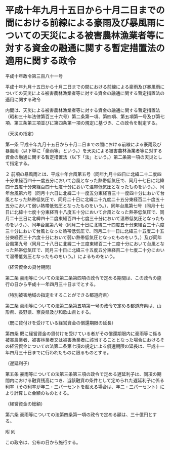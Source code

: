 # 平成十年九月十五日から十月二日までの間における前線による豪雨及び暴風雨についての天災による被害農林漁業者等に対する資金の融通に関する暫定措置法の適用に関する政令

平成十年政令第三百八十一号

平成十年九月十五日から十月二日までの間における前線による豪雨及び暴風雨についての天災による被害農林漁業者等に対する資金の融通に関する暫定措置法の適用に関する政令

内閣は、天災による被害農林漁業者等に対する資金の融通に関する暫定措置法（昭和三十年法律第百三十六号）第二条第一項、第四項、第五項第一号及び第七項、第三条第三項並びに第四条第一項の規定に基づき、この政令を制定する。

（天災の指定）

第一条 平成十年九月十五日から十月二日までの間における前線による豪雨及び暴風雨（以下単に「豪雨等」という。）を天災による被害農林漁業者等に対する資金の融通に関する暫定措置法（以下「法」という。）第二条第一項の天災として指定する。

２ 前項の暴風雨とは、平成十年台風第五号（同年九月十四日に北緯二十二度四十分東経百四十一度五分において台風となった熱帯低気圧で、同月十七日に北緯四十五度十分東経百四十七度十分において温帯低気圧となったものをいう。）、同年台風第六号（同月十六日に北緯二十一度五分東経百三十一度四十分において台風となった熱帯低気圧で、同月二十日に北緯二十九度二十五分東経百二十度五十五分において弱い熱帯低気圧となったものをいう。）、同年台風第七号（同月十七日に北緯十七度十分東経百十八度五十分において台風となった熱帯低気圧で、同月二十三日に北緯四十二度東経百四十七度三十分において温帯低気圧となったものをいう。）、同年台風第八号（同月二十日に北緯二十四度五十分東経百三十六度三十分において台風となった熱帯低気圧で、同月二十一日に北緯三十五度二十五分東経百三十六度十分において弱い熱帯低気圧となったものをいう。）及び同年台風第九号（同月二十八日に北緯二十三度東経百二十二度十分において台風となった熱帯低気圧で、同月三十日に北緯三十五度五分東経百二十七度二十分において温帯低気圧となったものをいう。）によるものをいう。

（経営資金の貸付期間）

第二条 豪雨等についての法第二条第四項の政令で定める期間は、この政令の施行の日から平成十一年四月三十日までとする。

（特別被害地域の指定をすることができる都道府県）

第三条 豪雨等についての法第二条第五項第一号の政令で定める都道府県は、山形県、長野県、奈良県及び和歌山県とする。

（既に貸付けを受けている経営資金の償還期限の延長）

第四条 既に経営資金の貸付けを受けている者がその償還期限内に豪雨等に係る被害農業者、被害林業者又は被害漁業者に該当することとなった場合におけるその経営資金についての法第二条第七項の規定による償還期限の延長は、平成十一年四月三十日までに行われたものに限るものとする。

（遅延利子）

第五条 豪雨等についての法第三条第三項の政令で定める遅延利子は、同項の期間内における融資残高につき、当該融資の条件として定められた遅延利子に係る利率（その利率が年二・三パーセントを超える場合は、年二・三パーセント）により計算した金額のものとする。

（経営資金の総額）

第六条 豪雨等についての法第四条第一項の政令で定める額は、三十億円とする。

附 則

この政令は、公布の日から施行する。
